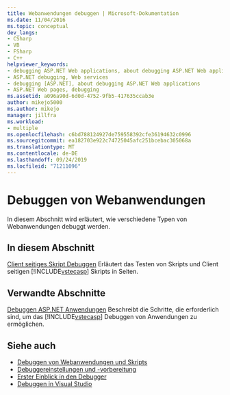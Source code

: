 ```yaml
---
title: Webanwendungen debuggen | Microsoft-Dokumentation
ms.date: 11/04/2016
ms.topic: conceptual
dev_langs:
- CSharp
- VB
- FSharp
- C++
helpviewer_keywords:
- debugging ASP.NET Web applications, about debugging ASP.NET Web applications
- ASP.NET debugging, Web services
- debugging [ASP.NET], about debugging ASP.NET Web applications
- ASP.NET Web pages, debugging
ms.assetid: a096a90d-6d0d-4752-9fb5-417635ccab3e
author: mikejo5000
ms.author: mikejo
manager: jillfra
ms.workload:
- multiple
ms.openlocfilehash: c6bd788124927de759558392cfe36194632c0996
ms.sourcegitcommit: ea182703e922c74725045afc251bcebac305068a
ms.translationtype: MT
ms.contentlocale: de-DE
ms.lasthandoff: 09/24/2019
ms.locfileid: "71211096"
---
```

# <a name="debugging-web-applications"></a>Debuggen von Webanwendungen
In diesem Abschnitt wird erläutert, wie verschiedene Typen von Webanwendungen debuggt werden.

## <a name="in-this-section"></a>In diesem Abschnitt
 [Client seitiges Skript Debuggen](../debugger/client-side-script-debugging.md) Erläutert das Testen von Skripts und Client seitigen [!INCLUDE[vstecasp](../code-quality/includes/vstecasp_md.md)] Skripts in Seiten.

## <a name="related-sections"></a>Verwandte Abschnitte
 [Debuggen ASP.NET Anwendungen](../debugger/how-to-enable-debugging-for-aspnet-applications.md) Beschreibt die Schritte, die erforderlich sind, um das [!INCLUDE[vstecasp](../code-quality/includes/vstecasp_md.md)] Debuggen von Anwendungen zu ermöglichen.

## <a name="see-also"></a>Siehe auch
- [Debuggen von Webanwendungen und Skripts](/visualstudio/debugger/how-to-enable-debugging-for-aspnet-applications)
- [Debuggereinstellungen und -vorbereitung](../debugger/debugger-settings-and-preparation.md)
- [Erster Einblick in den Debugger](../debugger/debugger-feature-tour.md)
- [Debuggen in Visual Studio](../debugger/index.yml)